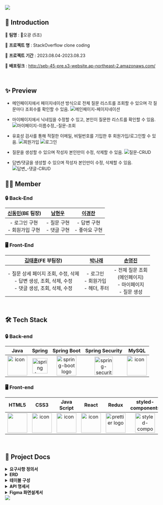 <img src="https://capsule-render.vercel.app/api?type=Waving&color=auto&height=250&section=header&text=StackOverflow%20clone%20coding&fontSize=60" />

## 📃 Introduction
🔸 **팀명** : 🎴오광 (5조)

🔸 **프로젝트 명** : StackOverflow clone coding

🔸 **프로젝트 기간** : 2023.08.04-2023.08.23

🔸 **배포링크** : http://seb-45-pre.s3-website.ap-northeast-2.amazonaws.com/

</br>

## ✨ Preview
- 메인페이지에서 페이지네이션 방식으로 전체 질문 리스트를 조회할 수 있으며 각 질문마다 조회수를 확인할 수 있음.
![메인페이지-페이지네이션](https://github.com/pnr98/3.mini_hackathon/assets/129926357/b306c761-7774-4f7c-8ec7-51a148d326b0)
  
- 마이페이지에서 닉네임을 수정할 수 있고, 본인이 질문한 리스트를 확인할 수 있음.
![마이페이지-이름수정_-질문-조회](https://github.com/pnr98/3.mini_hackathon/assets/129926357/0f823a96-f357-41e4-b9e4-a740bc600dda)

- 유효성 검사를 통해 적절한 이메일, 비밀번호를 기입한 후 회원가입/로그인할 수 있음.
![회원가입](https://github.com/pnr98/3.mini_hackathon/assets/129926357/d2c68d6b-e2df-476d-8d64-dbe01ed7bb11)
![로그인](https://github.com/pnr98/3.mini_hackathon/assets/129926357/53e4c156-96c5-4065-92d9-6fbb8ae4d83f)

- 질문을 생성할 수 있으며 작성자 본인만이 수정, 삭제할 수 있음.
![질문-CRUD](https://github.com/pnr98/3.mini_hackathon/assets/129926357/e3c10329-3979-4d83-bfe7-7ed2a94f5b63)

- 답변/댓글을 생성할 수 있으며 작성자 본인만이 수정, 삭제할 수 있음.
![답변_-댓글-CRUD](https://github.com/pnr98/3.mini_hackathon/assets/129926357/f0fb703a-d5ef-4fdf-98be-6da713f1dc03)

## 🧑‍💻 Member

### 🔒 Back-End

| [신동민](https://github.com/ehdals0405)(BE 팀장) | [남현우](https://github.com/Hyeonwoxo) | [이경찬](https://github.com/manigerk) |
| :---: | :---: | :---: |
| <div style="display: flex; align-items: flex-start;">- 로그인 구현<br/>- 회원가입 구현</div> | <div style="display: flex; align-items: flex-start;">- 질문 구현<br/>- 댓글 구현</div> | <div style="display: flex; align-items: flex-start;">- 답변 구현<br/>- 좋아요 구현</div> |


### 🖥️ Front-End
| [김태훈](https://github.com/k-impossible)(FE 부팀장) | [박나래](https://github.com/pnr98) | [손영진](https://github.com/son-young-jin) |
| :---: | :---: | :---: |
| <div style="display: flex; align-items: flex-start;">- 질문 상세 페이지 조회, 수정, 삭제<br/>- 답변 생성, 조회, 삭제, 수정<br/>- 댓글 생성, 조회, 삭제, 수정</div> | <div style="display: flex; align-items: flex-start;">- 로그인<br/>- 회원가입</div>- 헤더, 푸터</div> | <div style="display: flex; align-items: flex-start;">- 전체 질문 조회<br/>(메인페이지)<br/>- 마이페이지<br/>- 질문 생성</div> |

</br>

## 🛠️ Tech Stack

### 🔒 Back-end
|   Java   |   Spring   |   Spring Boot   |   Spring Security   |   MySQL   | 
| :----------------------------------------------------------: | :----------------------------------------------------------: | :----------------------------------------------------------: | :----------------------------------------------------------: | :----------------------------------------------------------:  |
| <div style="display: flex; align-items: flex-start;"><img src="https://techstack-generator.vercel.app/java-icon.svg" alt="icon" width="65" height="65" /></div> | <img alt="spring logo" src="https://www.vectorlogo.zone/logos/springio/springio-icon.svg" height="50" width="50" > | <img alt="spring-boot logo" src="https://t1.daumcdn.net/cfile/tistory/27034D4F58E660F616" width="65" height="65" > |  <img alt="spring-security logo" width="60px" src="https://camo.githubusercontent.com/923e99a57f8a456fdade5f65b35ada254be277612ddc991afb702d8dfd880d4f/68747470733a2f2f63646e2e73696d706c6569636f6e732e6f72672f737072696e677365637572697479" width="85" height=auto > | <div style="display: flex; align-items: flex-start;"><img src="https://techstack-generator.vercel.app/mysql-icon.svg" alt="icon" width="65" height="65" /></div> | <div style="display: flex; align-items: flex-start;"><img src="https://techstack-generator.vercel.app/aws-icon.svg" alt="icon" width="65" height="65" /></div> |

### 🖥️ Front-end

| HTML5  | CSS3 | Java Script | React | Redux |  styled-components |  React-quill |
| :---: | :---:  | :---: | :---: | :----------------------------------------------------------: | :---: | :----------------------------------------------------------: |
| <div style="display: flex; align-items: flex-start;"><img src="https://upload.wikimedia.org/wikipedia/commons/thumb/6/61/HTML5_logo_and_wordmark.svg/800px-HTML5_logo_and_wordmark.svg.png" width="65" height="65" /></div> | <div style="display: flex; align-items: flex-start;"><img src="https://upload.wikimedia.org/wikipedia/commons/d/d5/CSS3_logo_and_wordmark.svg" alt="icon" width="65" height="65" /></div> | <div style="display: flex; align-items: flex-start;"><img src="https://techstack-generator.vercel.app/js-icon.svg" alt="icon" width="65" height="65" /></div> | <div style="display: flex; align-items: flex-start;"><img src="https://techstack-generator.vercel.app/react-icon.svg" alt="icon" width="65" height="65" /></div> | <div style="display: flex; align-items: flex-start;"><img alt="prettier logo" src="https://ko.redux.js.org/img/redux.svg" width="65" height="65" > | <img alt="styled-components logo" src="https://www.styled-components.com/atom.png" width="65" height="65" ></div> | <img alt="eslint logo" src="https://png.pngtree.com/templates/sm/20180621/sm_5b2bb635f22a3.jpg" height="50" width="50"></div> |


</br>

## 📂 Project Docs
<details>
  <summary><strong>요구사항 정의서</strong></summary>
  <img src="https://github.com/pnr98/3.mini_hackathon/assets/129926357/275022a4-6759-4aa2-b5af-514346136735" width=70%>
  
</details>

<details>
<summary><strong>ERD</strong></summary>
<img src="https://github.com/codestates-seb/seb45_pre_005/assets/129938243/289e94d5-a520-4bcb-8fc3-eaa4b81c2fa4" width=70%>
</details>

<details>
<summary><strong>테이블 구성</strong></summary>
<img src="https://github.com/pnr98/3.mini_hackathon/assets/129926357/9e4b7a9a-b406-4d91-88e9-dd767c90caec" width=70%>
</details>

<details>
<summary><strong>API 명세서</strong></summary>
  https://documenter.getpostman.com/view/27565469/2s9Y5TyPse
</details>

<details>
<summary><strong>Figma 화면설계서</strong></summary>
  https://www.figma.com/file/oLHwBu90CFQDKjvLwYxJy8/pre-preject-05?type=design&mode=design&t=6FaKd0SNAJjQ1o4H-1
</details>


<img src="https://capsule-render.vercel.app/api?type=Waving&color=auto&height=150&section=footer" />
